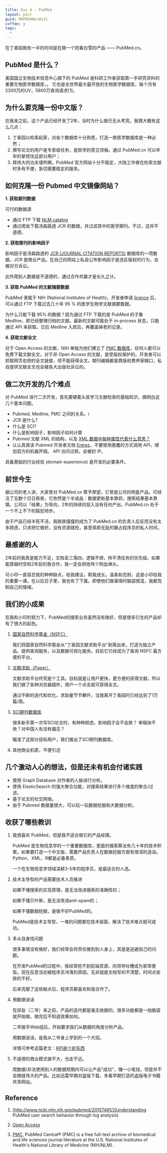 ```yaml
---
title: Dxy 4 - PubMed
layout: post
guid: M0PB4HNecWu31
coffee: y
tags:
  - 
---
```


在丁香园我有一半的时间是在做一个阳春白雪的产品 —— PubMed.cn。

## PubMed 是什么？

美国国立生物技术信息中心旗下的 PubMed 是科研工作者获取第一手研究资料的重要生物医学数据库，。
它也是全世界最大最开放的生物医学数据库，每个月有2300万的UV，5800万查询请求[1]。


## 为什么要克隆一份中文版？

在我来之前，这个产品已经开发了2年，当时为什么做已无从考究，我猜大概有这么几点：

1. 丁香园以检索起家，对各个数据库十分熟悉，打造一款医学数据库是一种必然；
2. 撰写论文的用户是专家级任务，是医学的意见领袖，通过 PubMed.cn 可以牢牢的掌控住这部分用户；
3. 拜伟大的功夫墙所赐，PubMed 官方网站十分不稳定，大陆工作者在检索文献时多有不便，急切需要稳定的服务。

## 如何克隆一份 Pubmed 中文镜像网站？

**1. 获取期刊数据**

可行的数据源

- 通过 FTP 下载 [NLM catalog](https://www.ncbi.nlm.nih.gov/nlmcatalog)
- 通过爬虫下载汤森路透 JCR 的数据，并过滤其中的医学期刊。不过，这并不道德。

**2. 获取期刊的影响因子**

影响因子是汤森路透的 [JCR (JOURNAL CITATION REPORTS)](https://jcr.incites.thomsonreuters.com) 数据库的一项数据，JCR 是商业产品。在自己的网站上私自公布影响因子是违反版权的行为，会被对方诉讼。

此外爬别人数据是不道德的，通过合作共赢才是长久之计。

**3. 获取 PubMed 的文献摘要数据**

PubMed 隶属于 NIH (National Institutes of Health)，开发者申请 [licence](https://www.nlm.nih.gov/databases/download/pubmed_medline.html) 后，可以通过 FTP 下载过去几十年 95 % 的医学生物学文献摘要数据。

为什么只能下载 95% 的数据？因为通过 FTP 下载的是 PubMed 的子集 Medline，即已经整理归档的文献。最新的文献可能处于  in-process 状态，只能通过 API 来获取。日后 Medline 入库后，再覆盖掉老的记录。

**4. 获取文献全文**

对于 Open Access 的文献，NIH 单独为他们建立了 [PMC 数据库](https://www.ncbi.nlm.nih.gov/pmc/)，任何人都可以免费下载文献全文。对于非 Open Access 的文献，是受版权保护的。开发者可以抓取网页右侧的全文链接，但不能获得全文。期刊编辑都是靠版权费养家糊口，私自提供文献全文也会被各大出版社诉讼的。

## 做二次开发的几个难点

对 PubMed 进行二次开发，首先要硬着头皮学习文献检索的基础知识，搞明白这几个基本问题。

- Pubmed, Medline, PMC 之间的关系。i
- JCR 是什么?
- 什么是 SCI?
- 什么是影响因子，影响因子如何计算
- Pubmed 文献 XML 的结构，以及 [XML 数据中每种属性代表什么意思？](https://www.nlm.nih.gov/bsd/mms/medlineelements.html)
- 认认真真读 Pubmed 开发者文档 [Entrez](http://www.ncbi.nlm.nih.gov/books/NBK3837/)，不要使用愚蠢的方式调用 API，增加双方的机器开销。 API 访问过频，会被封 IP。

具备基础的行业经验 (domain experience) 是开发的必要条件。

## 前世今生

据公司的老人讲，大家曾对 PubMed.cn 寄予厚望，它曾是公司的明星产品。可倾注了无数个日日夜夜，它依然是个半成品：数据更新基本靠抓，搜索结果基本靠猜。公司以「结果」为导向，2年的持续的投入没有任何产出，PubMed.cn 处于一个不上不下的尴尬地步。

由于产品已经半死不活，我跌跌撞撞的成为了 PubMed.cn 的负责人后反而没有太多顾虑，只求把它做好。没有资源就抢，甚至厚颜无耻的霸占程序员的私人时间。

## 最感谢的人

2年前的我真是能力不足，文档丢三落四，逻辑不顺，拎不清任务的优先级。如果能穿越时空和2年前的我合作，我一定会把他骂个狗血淋头。

可小印一直容忍我的种种缺点，给我建议，帮我成长。温柔和忍耐，这是小印给我的重要一课。在以后日子里，我也有了下属。即使他们做事情时脑袋很混，我都克制自己的情绪。

## 我们的小成果

在我和小印的努力下，PubMed的搜索业务虽然没有做好，但是很多衍生的产品却有了很大的起色。

1. [国家自然科学基金（NSFC）](http://nsfc.pubmed.cn)

	我们将国家自然科学基金从"丁香园文献求助平台"剥离出来，打造为独立产品。提供查询服务，以及数据可视化服务。目前它已经成为了查询 NSFC 最方便的平台。
	
2. [文献求助（Paper）](http://paper.pubmed.cn)

	文献求助平台终究是个工具。目标就是让用户更快，更方便的获得文献。所以我们做了各种浏览器插件，用户一个点击就可获得全文。
	
	通过不断的迭代和优化，求助量节节攀升，当我离开丁香园时已经达到了1万篇/周。

3. [SCI期刊数据库](http://journal.pubmed.cn)

	很多新手第一次写SCI论文时，有种种顾虑。影响因子会不会跌？ 审稿快不快？对中国人有没有偏见？
	
	瞄准了这部分目标用户，我们推出了SCI期刊数据库。
	
4. 其他商业机密，不便引述

## 几个激动人心的想法，但是还未有机会付诸实践

- 使用 Graph Database 对作者的人脉进行分析。
- 使用 ElasticSearch 的强大聚合功能，对搜索结果进行多个维度的聚合/过滤。
- 基于论文的社交网络。
- 由于 Pubmed 数据量很大，可以玩一玩数据挖掘和大数据分析。

## 收获了哪些教训

1. 我很喜欢 PubMed，但是我不适合做它的产品经理。

	PubMed 是生物信息学的一个重要数据库，里面的搜索算法有几十年的技术积累。如果要打造一个中文版，需要产品负责人在数据挖掘方面有很深的造诣。Python、XML、R都是必备素质。

	一个在生物信息学领域深耕3-5年的程序员，是最适合的人选。


2. 技术主导型的产品需要技术人员推进

	如果不懂搜索的实现原理，是无法改进搜索的准确性的；
	
	如果不懂贝叶斯，是无法改进anti-spam的；
	
	如果不懂数据挖掘，是做不好PubMed的。
	
	PubMed是技术主导型，一堆的问题都在技术层面，解决了技术难点就可成功。
	

3. 多从自身找问题

	很多事情没有做好，我们经常会将责任推到别人身上，其是是逃避自己的问题。
	
	在开发PubMed的过程中，我经常抢不到前端资源，向领导吐槽成为家常便饭。现在反思当初被程序员冷落的原因，无非就是文档写的不清楚，时间点安排的不好。
	
	后来克服了这些缺点后，程序员都喜欢和我合作了。

	
4. 用数据说话

	在邱岳（二爷）来之前，产品的迭代都是毫无依据的。很多功能都是一拍脑袋就开始做，做完后不知道效果如何。
	
	二爷接手Web组后，开始要求我们从数据的角度分析产品。
	
	用数据说话，是我从二爷身上学到的一个大招。
	
	详情可参考这篇老文：[KPI是个好东西](/kpi.html)
	
5. 不道德的商业模式做不大，也走不远。

	爬数据/非法使用别人的数据短期内可以让产品"成功"，赚一小笔钱，但是并不会铸就伟大的产品。比如迅雷早期对盗版下载，多看早期打造的盗版电子书籍共享网站。

## Reference

1. [http://www.ncbi.nlm.nih.gov/pubmed/20157491/](Understanding PubMed user search behavior through log analysis)

2. [Open Access](https://en.wikipedia.org/wiki/Open_access)

3. [PMC](https://www.ncbi.nlm.nih.gov/pmc/), PubMed Central® (PMC) is a free full-text archive of biomedical and life sciences journal literature at the U.S. National Institutes of Health's National Library of Medicine (NIH/NLM).
	
